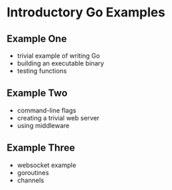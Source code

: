 # Introductory Go Examples

## Example One

* trivial example of writing Go
* building an executable binary
* testing functions

## Example Two

* command-line flags
* creating a trivial web server
* using middleware

## Example Three

* websocket example
* goroutines
* channels
